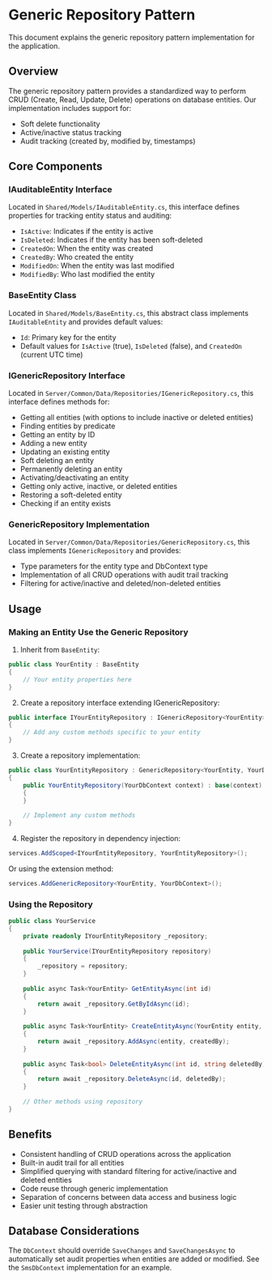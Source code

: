 # Generic Repository Pattern

This document explains the generic repository pattern implementation for the application.

## Overview

The generic repository pattern provides a standardized way to perform CRUD (Create, Read, Update, Delete) operations on database entities. Our implementation includes support for:

- Soft delete functionality
- Active/inactive status tracking
- Audit tracking (created by, modified by, timestamps)

## Core Components

### IAuditableEntity Interface

Located in `Shared/Models/IAuditableEntity.cs`, this interface defines properties for tracking entity status and auditing:

- `IsActive`: Indicates if the entity is active
- `IsDeleted`: Indicates if the entity has been soft-deleted
- `CreatedOn`: When the entity was created
- `CreatedBy`: Who created the entity
- `ModifiedOn`: When the entity was last modified
- `ModifiedBy`: Who last modified the entity

### BaseEntity Class

Located in `Shared/Models/BaseEntity.cs`, this abstract class implements `IAuditableEntity` and provides default values:

- `Id`: Primary key for the entity
- Default values for `IsActive` (true), `IsDeleted` (false), and `CreatedOn` (current UTC time)

### IGenericRepository Interface

Located in `Server/Common/Data/Repositories/IGenericRepository.cs`, this interface defines methods for:

- Getting all entities (with options to include inactive or deleted entities)
- Finding entities by predicate
- Getting an entity by ID
- Adding a new entity
- Updating an existing entity
- Soft deleting an entity
- Permanently deleting an entity
- Activating/deactivating an entity
- Getting only active, inactive, or deleted entities
- Restoring a soft-deleted entity
- Checking if an entity exists

### GenericRepository Implementation

Located in `Server/Common/Data/Repositories/GenericRepository.cs`, this class implements `IGenericRepository` and provides:

- Type parameters for the entity type and DbContext type
- Implementation of all CRUD operations with audit trail tracking
- Filtering for active/inactive and deleted/non-deleted entities

## Usage

### Making an Entity Use the Generic Repository

1. Inherit from `BaseEntity`:

```csharp
public class YourEntity : BaseEntity
{
    // Your entity properties here
}
```

2. Create a repository interface extending IGenericRepository:

```csharp
public interface IYourEntityRepository : IGenericRepository<YourEntity>
{
    // Add any custom methods specific to your entity
}
```

3. Create a repository implementation:

```csharp
public class YourEntityRepository : GenericRepository<YourEntity, YourDbContext>, IYourEntityRepository
{
    public YourEntityRepository(YourDbContext context) : base(context)
    {
    }
    
    // Implement any custom methods
}
```

4. Register the repository in dependency injection:

```csharp
services.AddScoped<IYourEntityRepository, YourEntityRepository>();
```

Or using the extension method:

```csharp
services.AddGenericRepository<YourEntity, YourDbContext>();
```

### Using the Repository

```csharp
public class YourService
{
    private readonly IYourEntityRepository _repository;
    
    public YourService(IYourEntityRepository repository)
    {
        _repository = repository;
    }
    
    public async Task<YourEntity> GetEntityAsync(int id)
    {
        return await _repository.GetByIdAsync(id);
    }
    
    public async Task<YourEntity> CreateEntityAsync(YourEntity entity, string createdBy)
    {
        return await _repository.AddAsync(entity, createdBy);
    }
    
    public async Task<bool> DeleteEntityAsync(int id, string deletedBy)
    {
        return await _repository.DeleteAsync(id, deletedBy);
    }
    
    // Other methods using repository
}
```

## Benefits

- Consistent handling of CRUD operations across the application
- Built-in audit trail for all entities
- Simplified querying with standard filtering for active/inactive and deleted entities
- Code reuse through generic implementation
- Separation of concerns between data access and business logic
- Easier unit testing through abstraction

## Database Considerations

The `DbContext` should override `SaveChanges` and `SaveChangesAsync` to automatically set audit properties when entities are added or modified. See the `SmsDbContext` implementation for an example.
